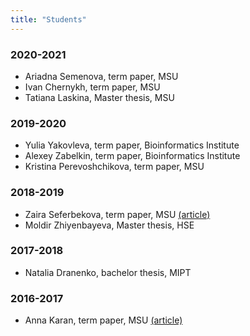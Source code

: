 ```yaml
---
title: "Students"
---
```


### 2020-2021
- Ariadna Semenova, term paper, MSU
- Ivan Chernykh, term paper, MSU
- Tatiana Laskina, Master thesis, MSU

### 2019-2020
- Yulia Yakovleva, term paper, Bioinformatics Institute
- Alexey Zabelkin, term paper, Bioinformatics Institute
- Kristina Perevoshchikova, term paper, MSU

### 2018-2019
- Zaira Seferbekova, term paper, MSU  [(article)](https://doi.org/10.1101/2020.06.12.147751)
- Moldir Zhiyenbayeva, Master thesis, HSE

### 2017-2018

- Natalia Dranenko, bachelor thesis, MIPT

### 2016-2017

- Anna Karan, term paper, MSU [(article)](https://doi.org/10.1186/s12862-019-1403-6)
